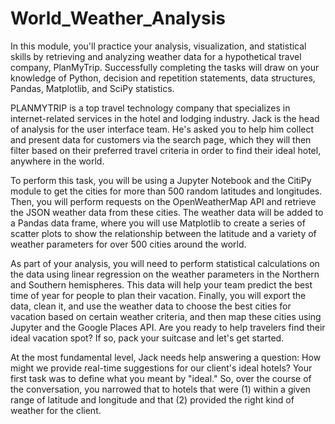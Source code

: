# World_Weather_Analysis

In this module, you'll practice your analysis, visualization, and statistical skills by retrieving and analyzing weather data for a hypothetical travel company, PlanMyTrip. Successfully completing the tasks will draw on your knowledge of Python, decision and repetition statements, data structures, Pandas, Matplotlib, and SciPy statistics.


PLANMYTRIP is a top travel technology company that specializes in internet-related services in the hotel and lodging industry. Jack is the head of analysis for the user interface team. He's asked you to help him collect and present data for customers via the search page, which they will then filter based on their preferred travel criteria in order to find their ideal hotel, anywhere in the world.

To perform this task, you will be using a Jupyter Notebook and the CitiPy module to get the cities for more than 500 random latitudes and longitudes. Then, you will perform requests on the OpenWeatherMap API and retrieve the JSON weather data from these cities. The weather data will be added to a Pandas data frame, where you will use Matplotlib to create a series of scatter plots to show the relationship between the latitude and a variety of weather parameters for over 500 cities around the world.

As part of your analysis, you will need to perform statistical calculations on the data using linear regression on the weather parameters in the Northern and Southern hemispheres. This data will help your team predict the best time of year for people to plan their vacation. Finally, you will export the data, clean it, and use the weather data to choose the best cities for vacation based on certain weather criteria, and then map these cities using Jupyter and the Google Places API. Are you ready to help travelers find their ideal vacation spot? If so, pack your suitcase and let's get started.



At the most fundamental level, Jack needs help answering a question: How might we provide real-time suggestions for our client's ideal hotels? Your first task was to define what you meant by "ideal." So, over the course of the conversation, you narrowed that to hotels that were (1) within a given range of latitude and longitude and that (2) provided the right kind of weather for the client.
